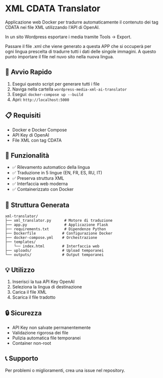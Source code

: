 # XML CDATA Translator

Applicazione web Docker per tradurre automaticamente il contenuto dei tag CDATA nei file XML utilizzando l'API di OpenAI.

In un sito Wordpress esportare i media tramite Tools -> Export.

Passare il file .xml che viene generato a questa APP che si occuperà per ogni lingua prescelta di tradurre tutti 
i dati delle singole immagini. A questo punto importare il file nel nuvo sito nella nuova lingua.


## 🚀 Avvio Rapido

1. Esegui questo script per generare tutti i file
2. Naviga nella cartella `wordpress-media-xml-ai-translator`
3. Esegui: `docker-compose up --build`
4. Apri: `http://localhost:5000`

## 📋 Requisiti

- Docker e Docker Compose
- API Key di OpenAI
- File XML con tag CDATA

## 🎯 Funzionalità

- ✅ Rilevamento automatico della lingua
- ✅ Traduzione in 5 lingue (EN, FR, ES, RU, IT)  
- ✅ Preserva struttura XML
- ✅ Interfaccia web moderna
- ✅ Containerizzato con Docker

## 📁 Struttura Generata

```
xml-translator/
├── xml_translator.py      # Motore di traduzione
├── app.py                 # Applicazione Flask  
├── requirements.txt       # Dipendenze Python
├── Dockerfile            # Configurazione Docker
├── docker-compose.yml    # Orchestrazione
├── templates/
│   └── index.html        # Interfaccia web
├── uploads/              # Upload temporanei
└── outputs/              # Output temporanei
```

## 💡 Utilizzo

1. Inserisci la tua API Key OpenAI
2. Seleziona la lingua di destinazione
3. Carica il file XML
4. Scarica il file tradotto

## 🔒 Sicurezza

- API Key non salvate permanentemente
- Validazione rigorosa dei file
- Pulizia automatica file temporanei
- Container non-root

## 📞 Supporto

Per problemi o miglioramenti, crea una issue nel repository.
